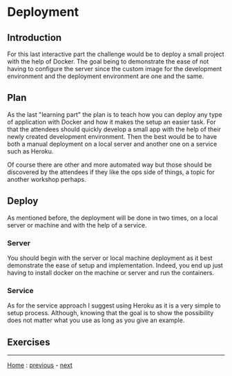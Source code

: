 # Deployment

## Introduction
For this last interactive part the challenge would be to deploy a small project
with the help of Docker. The goal being to demonstrate the ease of not having to
configure the server since the custom image for the development environment and
the deployment environment are one and the same.


## Plan
As the last "learning part" the plan is to teach how you can deploy any type of
application with Docker and how it makes the setup an easier task. For that the
attendees should quickly develop a small app with the help of their newly 
created development environment. Then the best would be to have both a manual
deployment on a local server and another one on a service such as Heroku.

Of course there are other and more automated way but those should be discovered
by the attendees if they like the ops side of things, a topic for another
workshop perhaps.


## Deploy
As mentioned before, the deployment will be done in two times, on a local server
or machine and with the help of a service.

### Server
You should begin with the server or local machine deployment as it best
demonstrate the ease of setup and implementation. Indeed, you end up just having
to install docker on the machine or server and run the containers.

### Service
As for the service approach I suggest using Heroku as it is a very simple to
setup process. Although, knowing that the goal is to show the possibility does
not matter what you use as long as you give an example.


## Exercises

---
[Home](../README.md) :
[previous](../Development/README.md) -
[next](../Conclusion/README.md)

